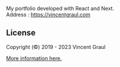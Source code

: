 My portfolio developed with React and Next.  
Address : https://vincentgraul.com

## License

Copyright (©) 2019 - 2023 Vincent Graul

[More information here.](https://github.com/vincentgraul/portfolio/blob/master/LICENSE.md)
